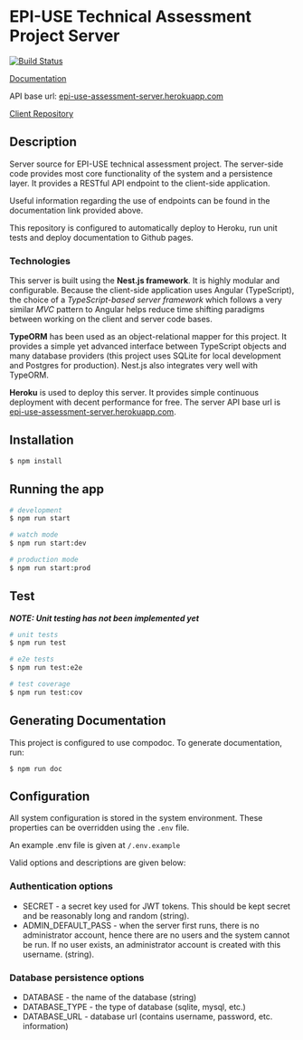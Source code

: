 # EPI-USE Technical Assessment Project Server

[![Build Status](https://travis-ci.com/EvansMatthew97/epi-use-assessment-server.svg?branch=master)](https://travis-ci.com/EvansMatthew97/epi-use-assessment-server)

<a href="https://evansmatthew97.github.io/epi-use-assessment-server/" target="_blank">Documentation</a>

API base url: [epi-use-assessment-server.herokuapp.com](https://epi-use-assessment-server.herokuapp.com)

[Client Repository](https://github.com/EvansMatthew97/epi-use-assessment-client)

## Description
Server source for EPI-USE technical assessment project. The server-side code provides most core functionality of the system and a persistence layer. It provides a RESTful API endpoint to the client-side application.

Useful information regarding the use of endpoints can be found in the documentation link provided above.

This repository is configured to automatically deploy to Heroku, run unit tests and deploy documentation to Github pages.


### Technologies
This server is built using the **Nest.js framework**. It is highly modular and configurable. Because the client-side application uses Angular (TypeScript), the choice of a *TypeScript-based server framework* which follows a very similar *MVC* pattern to Angular helps reduce time shifting paradigms between working on the  client and server code bases.

**TypeORM** has been used as an object-relational mapper for this project. It provides a simple yet advanced interface between TypeScript objects and many database providers (this project uses SQLite for local development and Postgres for production). Nest.js also integrates very well with TypeORM.

**Heroku** is used to deploy this server. It provides simple continuous deployment with decent performance for free. The server API base url is [epi-use-assessment-server.herokuapp.com](https://epi-use-assessment-server.herokuapp.com).


## Installation

```bash
$ npm install
```

## Running the app

```bash
# development
$ npm run start

# watch mode
$ npm run start:dev

# production mode
$ npm run start:prod
```

## Test

***NOTE: Unit testing has not been implemented yet***

```bash
# unit tests
$ npm run test

# e2e tests
$ npm run test:e2e

# test coverage
$ npm run test:cov
```

## Generating Documentation

This project is configured to use compodoc.
To generate documentation, run:

```
$ npm run doc
```

## Configuration

All system configuration is stored in the system environment.
These properties can be overridden using the `.env` file.

An example .env file is given at `/.env.example`

Valid options and descriptions are given below:

### Authentication options

- SECRET - a secret key used for JWT tokens. This should be kept secret and be reasonably long and random (string).
- ADMIN_DEFAULT_PASS - when the server first runs, there is no administrator account, hence there are no users and the system cannot be run. If no user exists, an administrator account is created with this username. (string).

### Database persistence options

- DATABASE - the name of the database (string)
- DATABASE_TYPE - the type of database (sqlite, mysql, etc.)
- DATABASE_URL - database url (contains username, password, etc. information)
